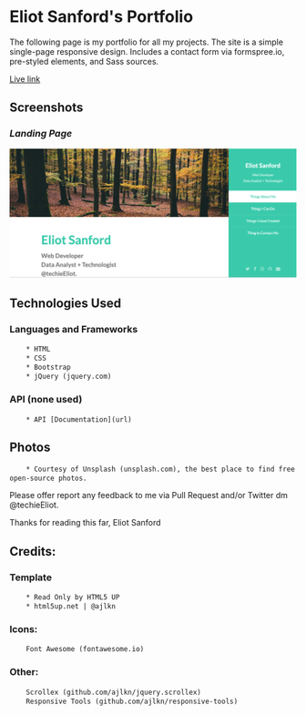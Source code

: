 # Eliot Sanford's Portfolio
The following page is my portfolio for all my projects. The site is a simple single-page responsive design. Includes a contact form via formspree.io, pre-styled elements, and Sass sources.

[Live link](https://techieeliot.github.io/Eliot-Sanford-Portfolio/)

## Screenshots

### _Landing Page_
![landingPage](images/landingPageScreenshot.png)

## Technologies Used

### Languages and Frameworks
		* HTML
		* CSS
		* Bootstrap
		* jQuery (jquery.com)
   
### API (none used)
		* API [Documentation](url)

## Photos
		* Courtesy of Unsplash (unsplash.com), the best place to find free open-source photos.

Please offer report any feedback to me via Pull Request and/or Twitter dm @techieEliot.

Thanks for reading this far,
Eliot Sanford


## Credits:

### Template 
		* Read Only by HTML5 UP
		* html5up.net | @ajlkn

### Icons:
		Font Awesome (fontawesome.io)

### Other:
		Scrollex (github.com/ajlkn/jquery.scrollex)
		Responsive Tools (github.com/ajlkn/responsive-tools)
